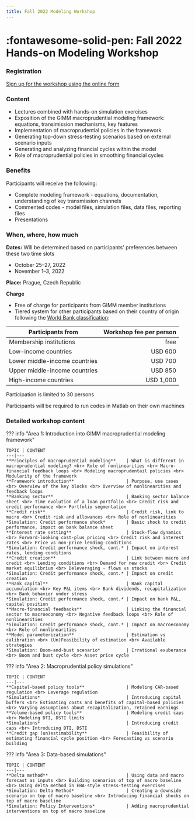```yaml
--- 
title: Fall 2022 Modeling Workshop
---
```


# :fontawesome-solid-pen: Fall 2022 Hands-on Modeling Workshop

### Registration

[Sign up for the workshop using the online form](https://forms.monday.com/forms/ca9e6c480ec5d2f37aeb7497408d8d4c?r=use1)


### Content

* Lectures combined with hands-on simulation exercises
* Exposition of the GIMM macroprudential modeling framework: equations, transimission mechanisms, key features
* Implementation of macroprudential policies in the framework
* Generating top-down stress-testing scenarios based on external scenario inputs
* Generating and analyzing financial cycles within the model
* Role of macroprudential policies in smoothing financial cycles


### Benefits

Participants will receive the following:

* Complete modeling framework - equations, documentation, understanding of key transmission channels
* Commented codes - model files, simulation files, data files, reporting files
* Presentations


### When, where, how much

**Dates:** Will be determined based on participants' preferences between these two time slots

* October 25–27, 2022
* November 1–3, 2022


**Place:** Prague, Czech Republic


**Charge**

* Free of charge for participants from GIMM member institutions
* Tiered system for other participants based on their country of origin following the [World Bank classification](https://datatopics.worldbank.org/world-development-indicators/the-world-by-income-and-region.html):

| Participants from | Workshop fee per person |
|---|---:|
| Membership institutions | free |
| Low-income countries | USD 600 |
| Lower middle-income countries | USD 700 |
| Upper middle-income countries | USD 850 |
| High-income countries | USD 1,000 |


Participation is limited to 30 persons

Participants will be required to run codes in Matlab on their own machines


 
### Detailed workshop content

??? info "Area 1: Introduction into GIMM macroprudential modeling framework" 

    TOPIC | CONTENT
    ---|---
    **Principles of macroprudential modeling**    | What is different in macroprudential modeling? <br> Role of nonlinearities <br> Macro-financial feedback loops <br> Modeling macroprudentail policies <br> Modularity of the framework
    **Framework introduction**                    | Purpose, use cases <br> Overview of the key blocks <br> Overview of nonlinearities and feedback loops
    **Banking sector**                            | Banking sector balance sheet <br> Time evolution of a loan portfolio <br> Credit risk and credit performance <br> Portfolio segmentation
    **Credit risk**                               | Credit risk, link to macro <br> Credit risk and allowances <br> Role of nonlinearities
    *Simulation: Credit performance shock*        | Basic shock to credit performance, impact on bank balance sheet
    **Interest rate setting**                     | Stock-flow dynamics <br> Forward-looking cost-plus pricing <br> Credit risk and interest rates <br> Price vs non-price lending conditions
    *Simulation: Credit performance shock, cont.* | Impact on interest rates, lending conditions
    **Credit creation**                           | Link between macro and credit <br> Lending conditions <br> Demand for new credit <br> Credit market equilibrium <br> Deleveraging - flows vs stocks 
    *Simulation: Credit performance shock, cont.* | Impact on credit creation
    **Bank capital**                              | Bank capital accumulation <br> Key P&L items <br> Bank dividends, recapitalization <br> Bank behavior under stress
    *Simulation: Credit performance shock, cont.* | Impact on bank P&L, capital position
    **Macro-financial feedbacks**                 | Linking the financial sector to macroeconomy <br> Negative feedback loops <br> Role of nonlinearities
    *Simulation: Credit performance shock, cont.* | Impact on macroeconomy <br> Role of nonlinearities
    **Model parameterization**                    | Estimation vs calibration <br> (Un)Feasibility of estimation <br> Available strategies
    *Simulation: Boom-and-bust scenario*          | Irrational exuberance <br> Boom and bust cycle <br> Asset price cycle
 
 
??? info "Area 2: Macroprudential policy simulations"

    TOPIC | CONTENT
    ---|---
    **Capital-based policy tools**                | Modeling CAR-based regulation <br> Leverage regulation
    *Simulations*                                 | Introducing capital buffers <br> Estimating costs and benefits of capital-based policies <br> Varying assumptions about recapitalization, retained earnings
    **Volume-based policy tools**                 | Modeling credit caps <br> Modeling DTI, DSTI limits
    *Simulations*                                 | Introducing credit caps <br> Introducing DTI, DSTI
    **Credit gap (un)estimability**               | Feasibility of estimating financial cycle position <br> Forecasting vs scenario building
 
??? info "Area 3: Data-based simulations"

    TOPIC | CONTENT
    ---|---
    **Delta method**                              | Using data and macro forecast as inputs <br> Building scenarios of top of macro baseline <br> Using delta method in EBA-style stress-testing exercises
    *Simulation: Delta Method*                    | Creating a downside scenario on top of macro baseline <br> Introducing financial shocks on top of macro baseline
    *Simulation: Policy Interventions*            | Adding macroprudential interventions on top of macro baseline

